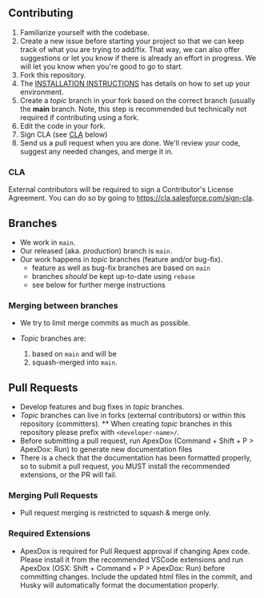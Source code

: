 ## Contributing

1. Familiarize yourself with the codebase.
1. Create a new issue before starting your project so that we can keep track of
   what you are trying to add/fix. That way, we can also offer suggestions or
   let you know if there is already an effort in progress. We will let you know when you're good to go to start.
1. Fork this repository.
1. The [INSTALLATION INSTRUCTIONS](INSTALLATION.md) has details on how to set up your environment.
1. Create a _topic_ branch in your fork based on the correct branch (usually the **main** branch. Note, this step is recommended but technically not required if contributing using a fork.
1. Edit the code in your fork.
1. Sign CLA (see [CLA](#cla) below)
1. Send us a pull request when you are done. We'll review your code, suggest any
   needed changes, and merge it in.

### CLA

External contributors will be required to sign a Contributor's License Agreement. You can do so by going to https://cla.salesforce.com/sign-cla.

## Branches

-   We work in `main`.
-   Our released (aka. _production_) branch is `main`.
-   Our work happens in _topic_ branches (feature and/or bug-fix).
    -   feature as well as bug-fix branches are based on `main`
    -   branches _should_ be kept up-to-date using `rebase`
    -   see below for further merge instructions

### Merging between branches

-   We try to limit merge commits as much as possible.

-   _Topic_ branches are:

    1. based on `main` and will be
    1. squash-merged into `main`.

## Pull Requests

-   Develop features and bug fixes in _topic_ branches.
-   _Topic_ branches can live in forks (external contributors) or within this repository (committers).
    \*\* When creating _topic_ branches in this repository please prefix with `<developer-name>/`.
-   Before submitting a pull request, run ApexDox (Command + Shift + P > ApexDox: Run) to generate new documentation files
-   There is a check that the documentation has been formatted properly, so to submit a pull request, you MUST install the recommended extensions, or the PR will fail.

### Merging Pull Requests

-   Pull request merging is restricted to squash & merge only.

### Required Extensions

-   ApexDox is required for Pull Request approval if changing Apex code. Please install it from the recommended VSCode extensions and run ApexDox (OSX: Shift + Command + P > ApexDox: Run) before committing changes. Include the updated html files in the commit, and Husky will automatically format the documentation properly.